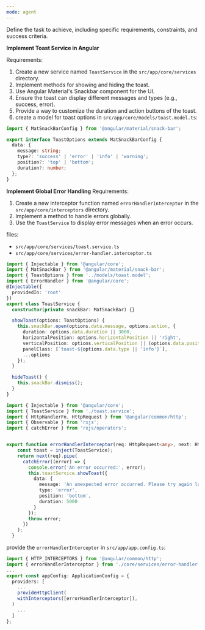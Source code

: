 ```yaml
---
mode: agent
---
```

Define the task to achieve, including specific requirements, constraints, and success criteria.

**Implement Toast Service in Angular**

Requirements:
1. Create a new service named `ToastService` in the `src/app/core/services` directory.
2. Implement methods for showing and hiding the toast.
3. Use Angular Material's Snackbar component for the UI.
4. Ensure the toast can display different messages and types (e.g., success, error).
5. Provide a way to customize the duration and action buttons of the toast.
6. create a model for toast options in `src/app/core/models/toast.model.ts`:

```typescript
import { MatSnackBarConfig } from '@angular/material/snack-bar';

export interface ToastOptions extends MatSnackBarConfig {
  data: {
    message: string;
    type?: 'success' | 'error' | 'info' | 'warning';
    position?: 'top' | 'bottom';
    duration?: number;
  };
}
```


**Implement Global Error Handling**
Requirements:
1. Create a new interceptor function named `errorHandlerInterceptor` in the `src/app/core/interceptors` directory.
2. Implement a method to handle errors globally.
3. Use the `ToastService` to display error messages when an error occurs.

files:
- `src/app/core/services/toast.service.ts`
- `src/app/core/services/error-handler.interceptor.ts`

```typescript
import { Injectable } from '@angular/core';
import { MatSnackBar } from '@angular/material/snack-bar';
import { ToastOptions } from '../models/toast.model';
import { ErrorHandler } from '@angular/core';
@Injectable({
  providedIn: 'root'
})
export class ToastService {
  constructor(private snackBar: MatSnackBar) {}

  showToast(options: ToastOptions) {
    this.snackBar.open(options.data.message, options.action, {
      duration: options.data.duration || 3000,
      horizontalPosition: options.horizontalPosition || 'right',
      verticalPosition: options.verticalPosition || (options.data.position === 'top' ? 'top' : 'bottom'),
      panelClass: [`toast-${options.data.type || 'info'}`],
      ...options
    });
  }

  hideToast() {
    this.snackBar.dismiss();
  }
}

```

```typescript
import { Injectable } from '@angular/core';
import { ToastService } from './toast.service';
import { HttpHandlerFn, HttpRequest } from '@angular/common/http';
import { Observable } from 'rxjs';
import { catchError } from 'rxjs/operators';


export function errorHandlerInterceptor(req: HttpRequest<any>, next: HttpHandlerFn) {
    const toast = inject(ToastService);
    return next(req).pipe(
      catchError((error) => {
        console.error('An error occurred:', error);
        this.toastService.showToast({
          data: {
            message: 'An unexpected error occurred. Please try again later.',
            type: 'error',
            position: 'bottom',
            duration: 5000
          }
        });
        throw error;
      })
    );
  }
```

provide the `errorHandlerInterceptor` in `src/app/app.config.ts`:

```typescript
import { HTTP_INTERCEPTORS } from '@angular/common/http';
import { errorHandlerInterceptor } from './core/services/error-handler.interceptor';
...
export const appConfig: ApplicationConfig = {
  providers: [
    ...
    provideHttpClient(
    withInterceptors([errorHandlerInterceptor]),
  )
    ...
  ]
};
```

